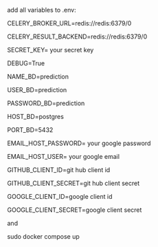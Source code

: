 add all variables to .env:

CELERY_BROKER_URL=redis://redis:6379/0

CELERY_RESULT_BACKEND=redis://redis:6379/0

SECRET_KEY= your secret key

DEBUG=True

NAME_BD=prediction

USER_BD=prediction

PASSWORD_BD=prediction

HOST_BD=postgres

PORT_BD=5432

EMAIL_HOST_PASSWORD= your google password

EMAIL_HOST_USER= your google email

GITHUB_CLIENT_ID=git hub client id

GITHUB_CLIENT_SECRET=git hub client secret

GOOGLE_CLIENT_ID=google client id

GOOGLE_CLIENT_SECRET=google client secret

and

sudo docker compose up
